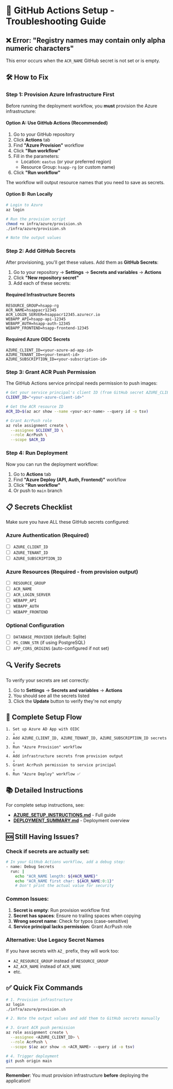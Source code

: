 # 🔧 GitHub Actions Setup - Troubleshooting Guide

## ❌ Error: "Registry names may contain only alpha numeric characters"

This error occurs when the `ACR_NAME` GitHub secret is not set or is empty.

## 🛠️ How to Fix

### Step 1: Provision Azure Infrastructure First

Before running the deployment workflow, you **must** provision the Azure infrastructure:

#### Option A: Use GitHub Actions (Recommended)

1. Go to your GitHub repository
2. Click **Actions** tab
3. Find **"Azure Provision"** workflow
4. Click **"Run workflow"**
5. Fill in the parameters:
   - Location: `eastus` (or your preferred region)
   - Resource Group: `hsapp-rg` (or custom name)
6. Click **"Run workflow"**

The workflow will output resource names that you need to save as secrets.

#### Option B: Run Locally

```bash
# Login to Azure
az login

# Run the provision script
chmod +x infra/azure/provision.sh
./infra/azure/provision.sh

# Note the output values
```

### Step 2: Add GitHub Secrets

After provisioning, you'll get these values. Add them as **GitHub Secrets**:

1. Go to your repository → **Settings** → **Secrets and variables** → **Actions**
2. Click **"New repository secret"**
3. Add each of these secrets:

#### Required Infrastructure Secrets

```
RESOURCE_GROUP=hsapp-rg
ACR_NAME=hsappacr12345
ACR_LOGIN_SERVER=hsappacr12345.azurecr.io
WEBAPP_API=hsapp-api-12345
WEBAPP_AUTH=hsapp-auth-12345
WEBAPP_FRONTEND=hsapp-frontend-12345
```

#### Required Azure OIDC Secrets

```
AZURE_CLIENT_ID=<your-azure-ad-app-id>
AZURE_TENANT_ID=<your-tenant-id>
AZURE_SUBSCRIPTION_ID=<your-subscription-id>
```

### Step 3: Grant ACR Push Permission

The GitHub Actions service principal needs permission to push images:

```bash
# Get your service principal's client ID (from GitHub secret AZURE_CLIENT_ID)
CLIENT_ID="<your-azure-client-id>"

# Get the ACR resource ID
ACR_ID=$(az acr show --name <your-acr-name> --query id -o tsv)

# Grant AcrPush role
az role assignment create \
  --assignee $CLIENT_ID \
  --role AcrPush \
  --scope $ACR_ID
```

### Step 4: Run Deployment

Now you can run the deployment workflow:

1. Go to **Actions** tab
2. Find **"Azure Deploy (API, Auth, Frontend)"** workflow
3. Click **"Run workflow"**
4. Or push to `main` branch

## 📋 Secrets Checklist

Make sure you have ALL these GitHub secrets configured:

### Azure Authentication (Required)
- [ ] `AZURE_CLIENT_ID`
- [ ] `AZURE_TENANT_ID`
- [ ] `AZURE_SUBSCRIPTION_ID`

### Azure Resources (Required - from provision output)
- [ ] `RESOURCE_GROUP`
- [ ] `ACR_NAME`
- [ ] `ACR_LOGIN_SERVER`
- [ ] `WEBAPP_API`
- [ ] `WEBAPP_AUTH`
- [ ] `WEBAPP_FRONTEND`

### Optional Configuration
- [ ] `DATABASE_PROVIDER` (default: Sqlite)
- [ ] `PG_CONN_STR` (if using PostgreSQL)
- [ ] `APP_CORS_ORIGINS` (auto-configured if not set)

## 🔍 Verify Secrets

To verify your secrets are set correctly:

1. Go to **Settings** → **Secrets and variables** → **Actions**
2. You should see all the secrets listed
3. Click the **Update** button to verify they're not empty

## 🚀 Complete Setup Flow

```
1. Set up Azure AD App with OIDC
   ↓
2. Add AZURE_CLIENT_ID, AZURE_TENANT_ID, AZURE_SUBSCRIPTION_ID secrets
   ↓
3. Run "Azure Provision" workflow
   ↓
4. Add infrastructure secrets from provision output
   ↓
5. Grant AcrPush permission to service principal
   ↓
6. Run "Azure Deploy" workflow ✅
```

## 📚 Detailed Instructions

For complete setup instructions, see:
- **[AZURE_SETUP_INSTRUCTIONS.md](AZURE_SETUP_INSTRUCTIONS.md)** - Full guide
- **[DEPLOYMENT_SUMMARY.md](DEPLOYMENT_SUMMARY.md)** - Deployment overview

## 🆘 Still Having Issues?

### Check if secrets are actually set:

```bash
# In your GitHub Actions workflow, add a debug step:
- name: Debug Secrets
  run: |
    echo "ACR_NAME length: ${#ACR_NAME}"
    echo "ACR_NAME first char: ${ACR_NAME:0:1}"
    # Don't print the actual value for security
```

### Common Issues:

1. **Secret is empty**: Run provision workflow first
2. **Secret has spaces**: Ensure no trailing spaces when copying
3. **Wrong secret name**: Check for typos (case-sensitive)
4. **Service principal lacks permission**: Grant AcrPush role

### Alternative: Use Legacy Secret Names

If you have secrets with `AZ_` prefix, they will work too:
- `AZ_RESOURCE_GROUP` instead of `RESOURCE_GROUP`
- `AZ_ACR_NAME` instead of `ACR_NAME`
- etc.

## ✅ Quick Fix Commands

```bash
# 1. Provision infrastructure
az login
./infra/azure/provision.sh

# 2. Note the output values and add them to GitHub secrets manually

# 3. Grant ACR push permission
az role assignment create \
  --assignee <AZURE_CLIENT_ID> \
  --role AcrPush \
  --scope $(az acr show -n <ACR_NAME> --query id -o tsv)

# 4. Trigger deployment
git push origin main
```

---

**Remember**: You must provision infrastructure **before** deploying the application!